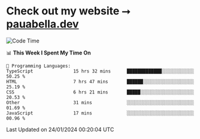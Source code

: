 # Check out my website ⭢ [pauabella.dev](https://pauabella.dev)

<!--START_SECTION:waka-->
![Code Time](http://img.shields.io/badge/Code%20Time-2%2C889%20hrs%2031%20mins-blue)

📊 **This Week I Spent My Time On** 

```text
💬 Programming Languages: 
TypeScript               15 hrs 32 mins      █████████████░░░░░░░░░░░░   50.25 % 
HTML                     7 hrs 47 mins       ██████░░░░░░░░░░░░░░░░░░░   25.19 % 
CSS                      6 hrs 21 mins       █████░░░░░░░░░░░░░░░░░░░░   20.53 % 
Other                    31 mins             ░░░░░░░░░░░░░░░░░░░░░░░░░   01.69 % 
JavaScript               17 mins             ░░░░░░░░░░░░░░░░░░░░░░░░░   00.96 % 
```


 Last Updated on 24/01/2024 00:20:04 UTC
<!--END_SECTION:waka-->
